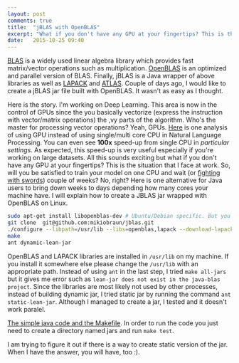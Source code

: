 ```yaml
---
layout: post
comments: true
title:  "jBLAS with OpenBLAS"
excerpt: "What if you don't have any GPU at your fingertips? This is the situation that I face at work. So, will you be satisfied to train your model on one CPU and wait (or [fighting with swords](http://imgs.xkcd.com/comics/compiling.png)) couple of weeks? No, right? Here is one alternative for Java users. I will explain how to create a JBLAS jar wrapped with OpenBLAS on Linux."
date:   2015-10-25 09:40
---
```


<!--### jBLAS with OpenBLAS-->

[BLAS](http://www.netlib.org/blas/) is a widely used linear algebra library which provides
fast matrix/vector operations such as multiplication. [OpenBLAS](https://github.com/xianyi/OpenBLAS/wiki) is an optimized and parallel version of BLAS. Finally, jBLAS is a Java wrapper of above libraries as well as [LAPACK](http://www.netlib.org/lapack/) and [ATLAS](http://math-atlas.sourceforge.net/). Couple of days ago, I would like to create a jBLAS jar file built with OpenBLAS. It wasn't as easy as I thought.

Here is the story. I'm working on Deep Learning. This area is now in the control of GPUs since the you basically vectorize (express the instruction with vector/matrix operations) the ,vy parts of the algorithm. Who's the master for processing vector operations? Yeah, GPUs. [Here](http://www.denizyuret.com/2015/01/parallel-processing-for-natural-language.html) is one analysis of using GPU instead of using single/multi core CPU in Natural Language Processing. You can even see **100x** speed-up from single CPU in _particular settings_. As expected, this speed-up is very useful especially if you're working on large datasets. All this sounds exciting but what if you don't have any GPU at your fingertips? This is the situation that I face at work. So, will you be satisfied to train your model on one CPU and wait (or [fighting with swords](http://imgs.xkcd.com/comics/compiling.png)) couple of weeks? No, right? Here is one alternative for Java users to bring down weeks to days depending how many cores your machine have. I will explain how to create a JBLAS jar wrapped with OpenBLAS on Linux.

```bash
sudo apt-get install libopenblas-dev # Ubuntu/Debian specific. But you can download & install from the website.
git clone  git@github.com:mikiobraun/jblas.git
./configure --libpath=/usr/lib --libs=openblas,lapack --download-lapack --build-type=openblas`
make
ant dynamic-lean-jar
```

OpenBLAS and LAPACK libraries are installed in `/usr/lib` on my machine. If you install it somewhere else please change the `/usr/lib` with an appropriate path. Instead of using `ant` in the last step, I tried `make all-jars` but it gives me error such as `lean-jar does not exist in the java-blas project`. Since the libraries are most likely not used by other processes, instead of building dynamic jar, I tried static jar by running the command `ant static-lean-jar`. Although I managed to create a jar, I tested and it doesn't work paralel. 

[The simple java code and the Makefile](https://github.com/osmanbaskaya/osmanbaskaya.github.io/tree/master/code/2015-10-25-jBLAS-with-OpenBLAS-code). In order to run the code you just need to create a directory named jars and run `make test`. 


I am trying to figure it out if there is a way to create static version of the jar. When I have the answer, you will have, too :).
